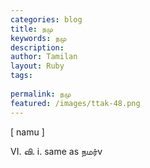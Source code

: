 ```yaml
---
categories: blog
title: நமு
keywords: நமு
description: 
author: Tamilan
layout: Ruby
tags: 
 
permalink: நமு
featured: /images/ttak-48.png
---
```

  
[ namu ]  
  
VI. வி. i. same as நமர்v